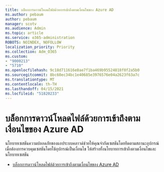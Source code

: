 ```yaml
---
title: บล็อกการดาวน์โหลดไฟล์ด้วยการเข้าถึงตามเงื่อนไขของ Azure AD
ms.author: pebaum
author: pebaum
manager: scotv
ms.audience: Admin
ms.topic: article
ms.service: o365-administration
ROBOTS: NOINDEX, NOFOLLOW
localization_priority: Priority
ms.collection: Adm_O365
ms.custom:
- "9000213"
- "5710"
ms.openlocfilehash: 9c18d711616e8ae7f1ba469b95524818f0f2a5b0
ms.sourcegitcommit: 8bc60ec34bc1e40685e3976576e04a2623f63a7c
ms.translationtype: MT
ms.contentlocale: th-TH
ms.lasthandoff: 04/15/2021
ms.locfileid: "51820233"
---
```

# <a name="block-file-download-with-azure-ad-conditional-access"></a>บล็อกการดาวน์โหลดไฟล์ด้วยการเข้าถึงตามเงื่อนไขของ Azure AD

นโยบายเซสชันความปลอดภัยของแอประบบคลาวด์ช่วยให้คุณจํากัดเซสชันโดยยึดตามสถานะอุปกรณ์ เมื่อต้องการควบคุมเซสชันโดยใช้อุปกรณ์เป็นเงื่อนไข ให้สร้างทั้งนโยบายการเข้าถึงตามเงื่อนไขและนโยบายเซสชัน

- [บล็อกการดาวน์โหลดไฟล์ด้วยการเข้าถึงตามเงื่อนไขของ Azure AD](https://docs.microsoft.com/cloud-app-security/use-case-proxy-block-session-aad#create-a-block-download-policy-for-unmanaged-devices)
